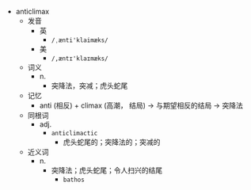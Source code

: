- anticlimax
  - 发音
    - 英
      - `/ˌænti'klaimæks/`
    - 美
      - `/,æntɪ'klaɪmæks/`
  - 词义
    - n.
      - 突降法，突减；虎头蛇尾
  - 记忆
    - anti (相反) + climax (高潮， 结局) → 与期望相反的结局 → 突降法
  - 同根词
    - adj.
      - `anticlimactic`
        - 虎头蛇尾的；突降法的；突减的
  - 近义词
    - n.
      - 突降法；虎头蛇尾；令人扫兴的结尾
        - `bathos`
